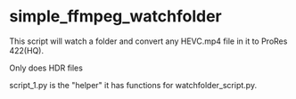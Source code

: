 # simple_ffmpeg_watchfolder
This script will watch a folder and convert any HEVC.mp4 file in it to ProRes 422(HQ).

Only does HDR files

script_1.py is the "helper" it has functions for watchfolder_script.py.
